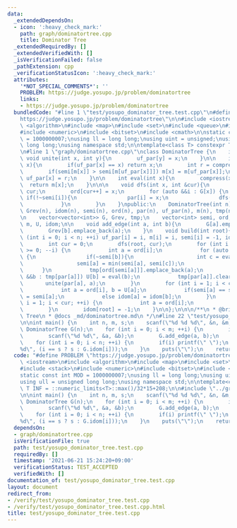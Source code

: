```yaml
---
data:
  _extendedDependsOn:
  - icon: ':heavy_check_mark:'
    path: graph/dominatortree.cpp
    title: Dominator Tree
  _extendedRequiredBy: []
  _extendedVerifiedWith: []
  _isVerificationFailed: false
  _pathExtension: cpp
  _verificationStatusIcon: ':heavy_check_mark:'
  attributes:
    '*NOT_SPECIAL_COMMENTS*': ''
    PROBLEM: https://judge.yosupo.jp/problem/dominatortree
    links:
    - https://judge.yosupo.jp/problem/dominatortree
  bundledCode: "#line 1 \"test/yosupo_dominator_tree.test.cpp\"\n#define PROBLEM \"\
    https://judge.yosupo.jp/problem/dominatortree\"\n\n#include <iostream>\n#include\
    \ <algorithm>\n#include <map>\n#include <set>\n#include <queue>\n#include <stack>\n\
    #include <numeric>\n#include <bitset>\n#include <cmath>\n\nstatic const int MOD\
    \ = 1000000007;\nusing ll = long long;\nusing uint = unsigned;\nusing ull = unsigned\
    \ long long;\nusing namespace std;\n\ntemplate<class T> constexpr T INF = ::numeric_limits<T>::max()/32*15+208;\n\
    \n#line 1 \"graph/dominatortree.cpp\"\nclass DominatorTree {\n    int n;\n   \
    \ void unite(int x, int y){\n        uf_par[y] = x;\n    }\n\n    int compress(int\
    \ x){\n        if(uf_par[x] == x) return x;\n        int r = compress(uf_par[x]);\n\
    \        if(semi[m[x]] > semi[m[uf_par[x]]]) m[x] = m[uf_par[x]];\n        return\
    \ uf_par[x] = r;\n    }\n\n    int eval(int x){\n        compress(x);\n      \
    \  return m[x];\n    }\n\n\n    void dfs(int x, int &cur){\n        semi[x] =\
    \ cur;\n        ord[cur++] = x;\n        for (auto &&i : G[x]) {\n           \
    \ if(!~semi[i]){\n                par[i] = x;\n                dfs(i, cur);\n\
    \            }\n        }\n    }\npublic:\n    DominatorTree(int n) : n(n), G(n),\
    \ Grev(n), idom(n), semi(n), ord(n), par(n), uf_par(n), m(n), tmp(n), U(n) {}\n\
    \n    vector<vector<int>> G, Grev, tmp;\n    vector<int> semi, ord, par, uf_par,\
    \ m, U, idom;\n\n    void add_edge(int a, int b){\n        G[a].emplace_back(b);\n\
    \        Grev[b].emplace_back(a);\n    }\n    void build(int root){\n        for\
    \ (int i = 0; i < n; ++i) uf_par[i] = i, m[i] = i, semi[i] = -1, idom[i] = -1;\n\
    \        int cur = 0;\n        dfs(root, cur);\n        for (int i = cur-1; i\
    \ >= 0; --i) {\n            int a = ord[i];\n            for (auto &&b : Grev[a])\
    \ {\n                if(~semi[b]){\n                    int c = eval(b);\n   \
    \                 semi[a] = min(semi[a], semi[c]);\n                }\n      \
    \      }\n            tmp[ord[semi[a]]].emplace_back(a);\n            for (auto\
    \ &&b : tmp[par[a]]) U[b] = eval(b);\n            tmp[par[a]].clear();\n     \
    \       unite(par[a], a);\n        }\n        for (int i = 1; i < cur; ++i) {\n\
    \            int a = ord[i], b = U[a];\n            if(semi[a] == semi[b]) idom[a]\
    \ = semi[a];\n            else idom[a] = idom[b];\n        }\n        for (int\
    \ i = 1; i < cur; ++i) {\n            int a = ord[i];\n            idom[a] = ord[idom[a]];\n\
    \        }\n        idom[root] = -1;\n    }\n\n};\n\n\n/**\n * @brief Dominator\
    \ Tree\n * @docs _md/dominatortree.md\n */\n#line 22 \"test/yosupo_dominator_tree.test.cpp\"\
    \n\nint main() {\n    int n, m, s;\n    scanf(\"%d %d %d\", &n, &m, &s);\n   \
    \ DominatorTree G(n);\n    for (int i = 0; i < m; ++i) {\n        int a, b;\n\
    \        scanf(\"%d %d\", &a, &b);\n        G.add_edge(a, b);\n    }\n    G.build(s);\n\
    \    for (int i = 0; i < n; ++i) {\n        if(i) printf(\" \");\n        printf(\"\
    %d\", (i == s ? s : G.idom[i]));\n    }\n    puts(\"\");\n    return 0;\n}\n"
  code: "#define PROBLEM \"https://judge.yosupo.jp/problem/dominatortree\"\n\n#include\
    \ <iostream>\n#include <algorithm>\n#include <map>\n#include <set>\n#include <queue>\n\
    #include <stack>\n#include <numeric>\n#include <bitset>\n#include <cmath>\n\n\
    static const int MOD = 1000000007;\nusing ll = long long;\nusing uint = unsigned;\n\
    using ull = unsigned long long;\nusing namespace std;\n\ntemplate<class T> constexpr\
    \ T INF = ::numeric_limits<T>::max()/32*15+208;\n\n#include \"../graph/dominatortree.cpp\"\
    \n\nint main() {\n    int n, m, s;\n    scanf(\"%d %d %d\", &n, &m, &s);\n   \
    \ DominatorTree G(n);\n    for (int i = 0; i < m; ++i) {\n        int a, b;\n\
    \        scanf(\"%d %d\", &a, &b);\n        G.add_edge(a, b);\n    }\n    G.build(s);\n\
    \    for (int i = 0; i < n; ++i) {\n        if(i) printf(\" \");\n        printf(\"\
    %d\", (i == s ? s : G.idom[i]));\n    }\n    puts(\"\");\n    return 0;\n}"
  dependsOn:
  - graph/dominatortree.cpp
  isVerificationFile: true
  path: test/yosupo_dominator_tree.test.cpp
  requiredBy: []
  timestamp: '2021-06-21 15:24:20+09:00'
  verificationStatus: TEST_ACCEPTED
  verifiedWith: []
documentation_of: test/yosupo_dominator_tree.test.cpp
layout: document
redirect_from:
- /verify/test/yosupo_dominator_tree.test.cpp
- /verify/test/yosupo_dominator_tree.test.cpp.html
title: test/yosupo_dominator_tree.test.cpp
---
```

